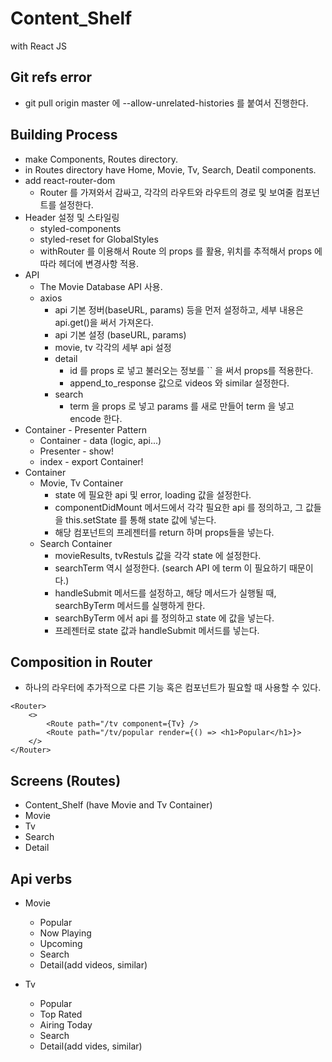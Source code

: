 # Content_Shelf
with React JS

## Git refs error
- git pull origin master 에 --allow-unrelated-histories 를 붙여서 진행한다.

## Building Process
- make Components, Routes directory.
- in Routes directory have Home, Movie, Tv, Search, Deatil components.
- add react-router-dom
  - Router 를 가져와서 감싸고, 각각의 라우트와 라우트의 경로 및 보여줄 컴포넌트를 설정한다.
- Header 설정 및 스타일링
  - styled-components
  - styled-reset for GlobalStyles
  - withRouter 를 이용해서 Route 의 props 를 활용, 위치를 추적해서 props 에 따라 헤더에 변경사항 적용.
- API
  - The Movie Database API 사용.
  - axios
    - api 기본 정버(baseURL, params) 등을 먼저 설정하고, 세부 내용은 api.get()을 써서 가져온다.
    - api 기본 설정 (baseURL, params)
    - movie, tv 각각의 세부 api 설정
    - detail
	  - id 를 props 로 넣고 불러오는 정보를 `` 을 써서 props를 적용한다. 
	  - append_to_response 값으로 videos 와 similar 설정한다.
	- search
	  - term 을 props 로 넣고 params 를 새로 만들어 term 을 넣고 encode 한다.
- Container - Presenter Pattern
  - Container - data (logic, api...)
  - Presenter - show!
  - index - export Container!
- Container
  - Movie, Tv Container
    - state 에 필요한 api 및 error, loading 값을 설정한다.
    - componentDidMount 메서드에서 각각 필요한 api 를 정의하고, 그 값들을 this.setState 를 통해 state 값에 넣는다.
    - 해당 컴포넌트의 프레젠터를 return 하며 props들을 넣는다.
  - Search Container
    - movieResults, tvRestuls 값을 각각 state 에 설정한다.
    - searchTerm 역시 설정한다. (search API 에 term 이 필요하기 때문이다.)
    - handleSubmit 메서드를 설정하고, 해당 메서드가 실행될 때, searchByTerm 메서드를 실행하게 한다.
    - searchByTerm 에서 api 를 정의하고 state 에 값을 넣는다.
    - 프레젠터로 state 값과 handleSubmit 메서드를 넣는다.

## Composition in Router
- 하나의 라우터에 추가적으로 다른 기능 혹은 컴포넌트가 필요할 때 사용할 수 있다.
```
<Router>
	<>
		<Route path="/tv component={Tv} />
		<Route path="/tv/popular render={() => <h1>Popular</h1>}>
	</>
</Router>
```

## Screens (Routes)
- Content_Shelf (have Movie and Tv Container)
- Movie
- Tv
- Search
- Detail

## Api verbs
- Movie
  - Popular
  - Now Playing
  - Upcoming
  - Search
  - Detail(add videos, similar)

- Tv
  - Popular
  - Top Rated
  - Airing Today
  - Search
  - Detail(add vides, similar)